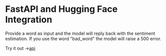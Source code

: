 # FastAPI and Hugging Face Integration

Provide a word as input and the model will reply back with the sentiment estimation. If you use the word "bad_word" the model will raise a 500 error.

Try it out ->[api](http://54.163.135.8:8000/docs)


